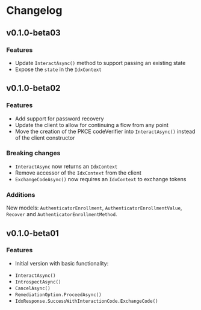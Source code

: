 # Changelog

## v0.1.0-beta03

### Features

* Update `InteractAsync()` method to support passing an existing state
* Expose the `state` in the `IdxContext`

## v0.1.0-beta02

### Features

* Add support for password recovery
* Update the client to allow for continuing a flow from any point
* Move the creation of the PKCE codeVerifier into `InteractAsync()` instead of the client constructor

### Breaking changes

* `InteractAsync` now returns an `IdxContext`
* Remove accessor of the `IdxContext` from the client
* `ExchangeCodeAsync()` now requires an `IdxContext` to exchange tokens

### Additions

New models: `AuthenticatorEnrollment`, `AuthenticatorEnrollmentValue`, `Recover` and `AuthenticatorEnrollmentMethod`.

## v0.1.0-beta01

### Features

- Initial version with basic functionality:
* `InteractAsync()`
* `IntrospectAsync()`
* `CancelAsync()`
* `RemediationOption.ProceedAsync()`
* `IdxResponse.SuccessWithInteractionCode.ExchangeCode()`

